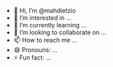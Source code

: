 - 👋 Hi, I’m @mahdietzio
- 👀 I’m interested in ...
- 🌱 I’m currently learning ...
- 💞️ I’m looking to collaborate on ...
- 📫 How to reach me ...
- 😄 Pronouns: ...
- ⚡ Fun fact: ...

<!---
mahdietzio/mahdietzio is a ✨ special ✨ repository because its `README.md` (this file) appears on your GitHub profile.
You can click the Preview link to take a look at your changes.
--->

